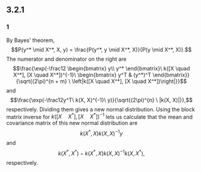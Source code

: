 ## 3.2.1
### 1
By Bayes' theorem,
$$P(y^* \mid X^*, X, y) = \frac{P(y^*, y \mid X^*, X)}{P(y \mid X^*, X)}.$$
The numerator and denominator on the right are
$$\frac{\exp(-\frac12
\begin{bmatrix}
y\\ y^*
\end{bmatrix}\ 
k([X \quad X^*], [X \quad X^*])^{-1}\  \begin{bmatrix}
y^T & (y^*)^T
\end{bmatrix}}{\sqrt{(2\pi)^{n + m} \ \left|k([X \quad X^*], [X \quad X^*])\right|}}$$
and
$$\frac{\exp(-\frac12y^T\ k(X, X)^{-1}\ y)}{\sqrt{(2\pi)^{n} \  |k(X, X)|}},$$
respectively.  Dividing them gives a new normal distribution.  Using the block matrix inverse for $k([X \quad X^*], [X \quad X^*])^{-1}$ lets us calculate that the mean and covariance matrix of this new normal distribution are
$$k(X^*, X)k(X, X)^{-1}y$$
and
$$k(X^*, X^*) - k(X^*, X)k(X, X)^{-1}k(X, X^*),$$
respectively.